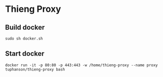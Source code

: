# Thieng Proxy

## Build docker

```
sudo sh docker.sh
```

## Start docker

```
docker run -it -p 80:80 -p 443:443 -w /home/thieng-proxy --name proxy tuphanson/thieng-proxy bash
```